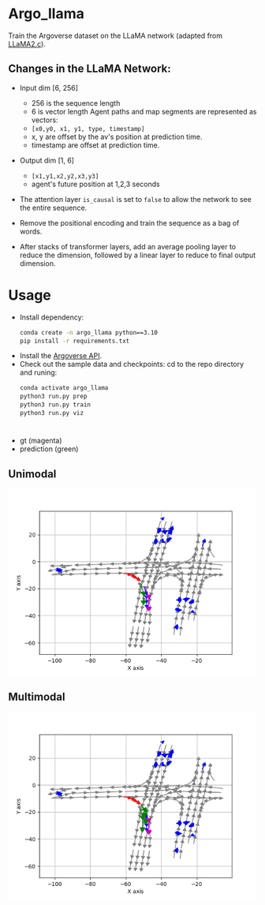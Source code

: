 # Argo_llama
Train the Argoverse dataset on the LLaMA network (adapted from [LLaMA2.c](https://github.com/karpathy/llama2.c)).

## Changes in the LLaMA Network: 
- Input dim [6, 256]
  - 256 is the sequence length
  - 6 is vector length
  Agent paths and map segments are represented as vectors:
  - `[x0,y0, x1, y1, type, timestamp]`
  -  x, y are offset by the av's position at prediction time.
  - timestamp are offset at prediction time.
- Output dim [1, 6]
  - `[x1,y1,x2,y2,x3,y3]`
  - agent's future position at 1,2,3 seconds

- The attention layer `is_causal` is set to `false` to allow the network to see the entire sequence. 
- Remove the positional encoding and train the sequence as a bag of words.
- After stacks of transformer layers, add an average pooling layer to reduce the dimension, followed by a linear layer to reduce to final output dimension.

# Usage
- Install dependency:
  ```bash
  conda create -n argo_llama python==3.10
  pip install -r requirements.txt
  ```
- Install the [Argoverse API](https://github.com/argoverse/argoverse-api.git). 
- Check out the sample data and checkpoints: cd to the repo directory and runing:
  ```bash
  conda activate argo_llama
  python3 run.py prep
  python3 run.py train
  python3 run.py viz
  ```

# 
- gt (magenta)
- prediction (green)

## Unimodal
 ![viz](./sample/uni_35052.png "Unimodal Example")

## Multimodal
 ![viz](./sample/multi_35052.png "Multimodal Example")